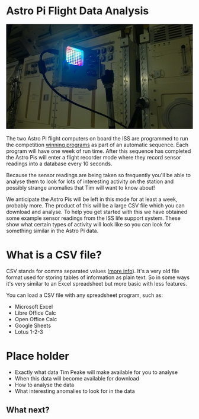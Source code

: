 # Astro Pi Flight Data Analysis

![](images/columbus.jpg)

The two Astro Pi flight computers on board the ISS are programmed to run the competition [winning programs](http://astro-pi.org/competition/winners/) as part of an automatic sequence.  Each program will have one week of run time. After this sequence has completed the Astro Pis will enter a flight recorder mode where they record sensor readings into a database every 10 seconds.

Because the sensor readings are being taken so frequently you'll be able to analyse them to look for lots of interesting activity on the station and possibly strange anomalies that Tim will want to know about!

We anticipate the Astro Pis will be left in this mode for at least a week, probably more. The product of this will be a large CSV file which you can download and analyse. To help you get started with this we have obtained some example sensor readings from the ISS life support system. These show what certain types of activity will look like so you can look for something similar in the Astro Pi data.

# What is a CSV file?

CSV stands for comma separated values ([more info](https://en.wikipedia.org/wiki/Comma-separated_values)). It's a very old file format used for storing tables of information as plain text. So in some ways it's very similar to an Excel spreadsheet but more basic with less features.

You can load a CSV file with any spreadsheet program, such as:

- Microsoft Excel
- Libre Office Calc
- Open Office Calc
- Google Sheets
- Lotus 1-2-3






# Place holder

- Exactly what data Tim Peake will make available for you to analyse
- When this data will become available for download
- How to analyse the data
- What interesting anomalies to look for in the data

## What next?

